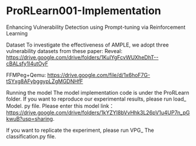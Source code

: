 # ProRLearn001-Implementation
Enhancing Vulnerability Detection using Prompt-tuning via Reinforcement Learning

Dataset
To investigate the effectiveness of AMPLE, we adopt three vulnerability datasets from these paper:
Reveal: https://drive.google.com/drive/folders/1KuIYgFcvWUXheDhT--cBALsfy1I4utOyF

FFMPeg+Qemu: https://drive.google.com/file/d/1x6hoF7G-tSYxg8AFybggypLZgMGDNHfF

Running the model
The model implementation code is under the ProRLearn folder. 
If you want to reproduce our experimental results, please run load_ Model. py file.
Please enter this model link：https://drive.google.com/drive/folders/1kYZYI8bVvHhk3L26pV1u4UP7n_pGkwuB?usp=sharing.

If you want to replicate the experiment, please run VPG_ The classification.py file.
